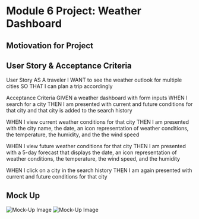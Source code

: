 # Module 6 Project: Weather Dashboard

## Motiovation for Project

## User Story & Acceptance Criteria

User Story
AS A traveler
I WANT to see the weather outlook for multiple cities
SO THAT I can plan a trip accordingly

Acceptance Criteria
GIVEN a weather dashboard with form inputs
WHEN I search for a city
THEN I am presented with current and future conditions for that city and that city is added to the search history

WHEN I view current weather conditions for that city
THEN I am presented with the city name, the date, an icon representation of weather conditions, the temperature, the humidity, and the the wind speed

WHEN I view future weather conditions for that city
THEN I am presented with a 5-day forecast that displays the date, an icon representation of weather conditions, the temperature, the wind speed, and the humidity

WHEN I click on a city in the search history
THEN I am again presented with current and future conditions for that city

## Mock Up

![Mock-Up Image](./Module_6_Project/assets/images/06-server-side-apis-homework-demo.png)
![Mock-Up Image](./Module_6_Project/assets/images/06-server-side-apis-homework-demo.png)
